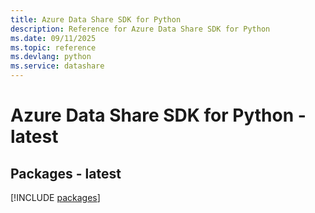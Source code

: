 ```yaml
---
title: Azure Data Share SDK for Python
description: Reference for Azure Data Share SDK for Python
ms.date: 09/11/2025
ms.topic: reference
ms.devlang: python
ms.service: datashare
---
```

# Azure Data Share SDK for Python - latest
## Packages - latest
[!INCLUDE [packages](data-share-index.md)]